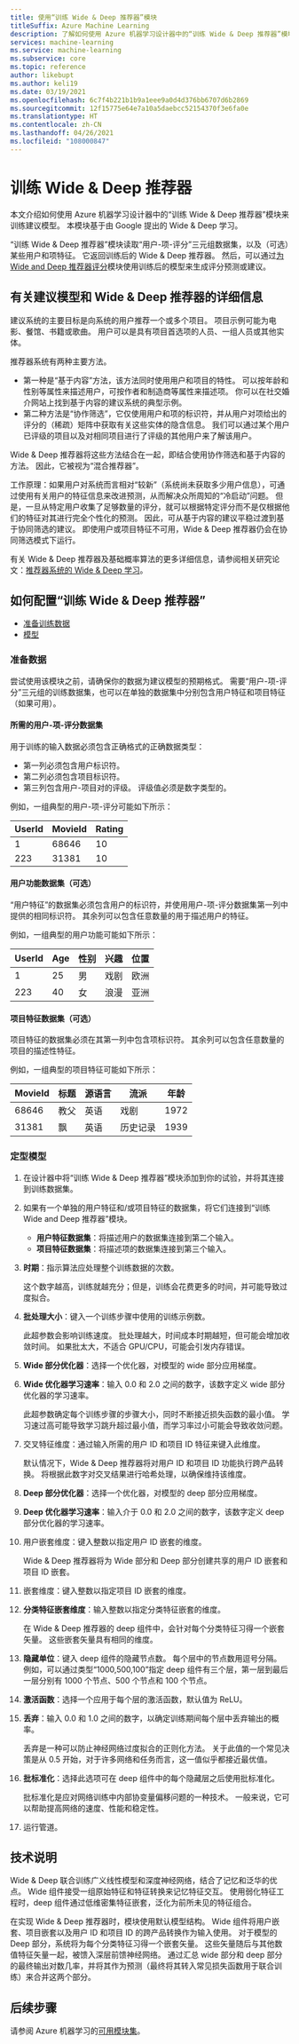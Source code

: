 ```yaml
---
title: 使用“训练 Wide & Deep 推荐器”模块
titleSuffix: Azure Machine Learning
description: 了解如何使用 Azure 机器学习设计器中的“训练 Wide & Deep 推荐器”模块来训练建议模型。
services: machine-learning
ms.service: machine-learning
ms.subservice: core
ms.topic: reference
author: likebupt
ms.author: keli19
ms.date: 03/19/2021
ms.openlocfilehash: 6c7f4b221b1b9a1eee9a0d4d376bb6707d6b2869
ms.sourcegitcommit: 12f15775e64e7a10a5daebcc52154370f3e6fa0e
ms.translationtype: HT
ms.contentlocale: zh-CN
ms.lasthandoff: 04/26/2021
ms.locfileid: "108000847"
---
```

# <a name="train-wide--deep-recommender"></a>训练 Wide & Deep 推荐器
本文介绍如何使用 Azure 机器学习设计器中的“训练 Wide & Deep 推荐器”模块来训练建议模型。 本模块基于由 Google 提出的 Wide & Deep 学习。

“训练 Wide & Deep 推荐器”模块读取“用户-项-评分”三元组数据集，以及（可选）某些用户和项特征。 它返回训练后的 Wide & Deep 推荐器。  然后，可以通过[为 Wide and Deep 推荐器评分](score-wide-and-deep-recommender.md)模块使用训练后的模型来生成评分预测或建议。  

<!-- Currently, **Train Wide & Deep Recommender** module supports both single node and distributed training. -->

## <a name="more-about-recommendation-models-and-the-wide--deep-recommender"></a>有关建议模型和 Wide & Deep 推荐器的详细信息  

建议系统的主要目标是向系统的用户推荐一个或多个项目。  项目示例可能为电影、餐馆、书籍或歌曲。 用户可以是具有项目首选项的人员、一组人员或其他实体。  

推荐器系统有两种主要方法。 

+ 第一种是“基于内容”方法，该方法同时使用用户和项目的特性。 可以按年龄和性别等属性来描述用户，可按作者和制造商等属性来描述项。 你可以在社交婚介网站上找到基于内容的建议系统的典型示例。 
+ 第二种方法是“协作筛选”，它仅使用用户和项的标识符，并从用户对项给出的评分的（稀疏）矩阵中获取有关这些实体的隐含信息。 我们可以通过某个用户已评级的项目以及对相同项目进行了评级的其他用户来了解该用户。  

Wide & Deep 推荐器将这些方法结合在一起，即结合使用协作筛选和基于内容的方法。 因此，它被视为“混合推荐器”。 

工作原理：如果用户对系统而言相对“较新”（系统尚未获取多少用户信息），可通过使用有关用户的特征信息来改进预测，从而解决众所周知的“冷启动”问题。 但是，一旦从特定用户收集了足够数量的评分，就可以根据特定评分而不是仅根据他们的特征对其进行完全个性化的预测。 因此，可从基于内容的建议平稳过渡到基于协同筛选的建议。 即使用户或项目特征不可用，Wide & Deep 推荐器仍会在协同筛选模式下运行。  

有关 Wide & Deep 推荐器及基础概率算法的更多详细信息，请参阅相关研究论文：[推荐器系统的 Wide & Deep 学习](https://arxiv.org/pdf/1606.07792.pdf)。  

## <a name="how-to-configure-train-wide--deep-recommender"></a>如何配置“训练 Wide & Deep 推荐器”  

+ [准备训练数据](#prepare-data)
+ [模型](#train-the-model)

### <a name="prepare-data"></a>准备数据

尝试使用该模块之前，请确保你的数据为建议模型的预期格式。 需要“用户-项-评分”三元组的训练数据集，也可以在单独的数据集中分别包含用户特征和项目特征（如果可用）。

#### <a name="required-dataset-of-user-item-ratings"></a>所需的用户-项-评分数据集

用于训练的输入数据必须包含正确格式的正确数据类型： 

+ 第一列必须包含用户标识符。
+ 第二列必须包含项目标识符。
+ 第三列包含用户-项目对的评级。 评级值必须是数字类型的。 

例如，一组典型的用户-项-评分可能如下所示：

|UserId|MovieId|Rating|
|------------|-------------|------------|
|1|68646|10|
|223|31381|10|

#### <a name="user-features-dataset-optional"></a>用户功能数据集（可选）

“用户特征”的数据集必须包含用户的标识符，并使用用户-项-评分数据集第一列中提供的相同标识符。 其余列可以包含任意数量的用于描述用户的特征。  

例如，一组典型的用户功能可能如下所示： 

|UserId|Age|性别|兴趣|位置|
|------------|--------------|-----------------------|---------------|------------|
|1|25|男| 戏剧    |欧洲|
|223|40|女|浪漫|亚洲|

#### <a name="item-features-dataset-optional"></a>项目特征数据集（可选）

项目特征的数据集必须在其第一列中包含项标识符。 其余列可以包含任意数量的项目的描述性特征。  

例如，一组典型的项目特征可能如下所示：  

|MovieId|标题|源语言|流派|年龄|
|-------------|-------------|-------------------|-----------|---------------|
|68646|教父|英语|戏剧|1972|
|31381|飘|英语|历史记录|1939|

### <a name="train-the-model"></a>定型模型

1.  在设计器中将“训练 Wide & Deep 推荐器”模块添加到你的试验，并将其连接到训练数据集。  
  
2. 如果有一个单独的用户特征和/或项目特征的数据集，将它们连接到“训练 Wide and Deep 推荐器”模块。  
  
    - **用户特征数据集**：将描述用户的数据集连接到第二个输入。
    - **项目特征数据集**：将描述项的数据集连接到第三个输入。  
    
3.  **时期**：指示算法应处理整个训练数据的次数。 

    这个数字越高，训练就越充分；但是，训练会花费更多的时间，并可能导致过度拟合。

4. **批处理大小**：键入一个训练步骤中使用的训练示例数。 

     此超参数会影响训练速度。 批处理越大，时间成本时期越短，但可能会增加收敛时间。 如果批太大，不适合 GPU/CPU，可能会引发内存错误。

5.  **Wide 部分优化器**：选择一个优化器，对模型的 wide 部分应用梯度。

6.  **Wide 优化器学习速率**：输入 0.0 和 2.0 之间的数字，该数字定义 wide 部分优化器的学习速率。

    此超参数确定每个训练步骤的步骤大小，同时不断接近损失函数的最小值。 学习速过高可能导致学习跳升超过最小值，而学习率过小可能会导致收敛问题。

7.  交叉特征维度：通过输入所需的用户 ID 和项目 ID 特征来键入此维度。 

    默认情况下，Wide & Deep 推荐器将对用户 ID 和项目 ID 功能执行跨产品转换。 将根据此数字对交叉结果进行哈希处理，以确保维持该维度。

8.  **Deep 部分优化器**：选择一个优化器，对模型的 deep 部分应用梯度。

9.  **Deep 优化器学习速率**：输入介于 0.0 和 2.0 之间的数字，该数字定义 deep 部分优化器的学习速率。

10.  用户嵌套维度：键入整数以指定用户 ID 嵌套的维度。

     Wide & Deep 推荐器将为 Wide 部分和 Deep 部分创建共享的用户 ID 嵌套和项目 ID 嵌套。

11.  嵌套维度：键入整数以指定项目 ID 嵌套的维度。

12.  **分类特征嵌套维度**：输入整数以指定分类特征嵌套的维度。

     在 Wide & Deep 推荐器的 deep 组件中，会针对每个分类特征习得一个嵌套矢量。 这些嵌套矢量具有相同的维度。

13.  **隐藏单位**：键入 deep 组件的隐藏节点数。 每个层中的节点数用逗号分隔。 例如，可以通过类型“1000,500,100”指定 deep 组件有三个层，第一层到最后一层分别有 1000 个节点、500 个节点和 100 个节点。

14.  **激活函数**：选择一个应用于每个层的激活函数，默认值为 ReLU。

15.  **丢弃**：输入 0.0 和 1.0 之间的数字，以确定训练期间每个层中丢弃输出的概率。

     丢弃是一种可以防止神经网络过度拟合的正则化方法。 关于此值的一个常见决策是从 0.5 开始，对于许多网络和任务而言，这一值似乎都接近最优值。

16.  **批标准化**：选择此选项可在 deep 组件中的每个隐藏层之后使用批标准化。

     批标准化是应对网络训练中内部协变量偏移问题的一种技术。 一般来说，它可以帮助提高网络的速度、性能和稳定性。 

17.  运行管道。


<!-- ## Distributed training

In distributed training the workload to train a model is split up and shared among multiple mini processors, called worker nodes. These worker nodes work in parallel to speed up model training. Currently the designer support distributed training for **Train Wide & Deep Recommender** module.

### How to enable distributed training

To enable distributed training for **Train Wide & Deep Recommender** module, you can set in **Run settings** in the right pane of the module. Only **[AML Compute cluster](https://docs.microsoft.com/azure/machine-learning/how-to-create-attach-compute-cluster?tabs=python)** is supported for distributed training.

1. Select the module and open the right panel. Expand the **Run settings** section.

    [![Screenshot showing how to set distributed training in run setting](./media/module/distributed-training-run-setting.png)](./media/module/distributed-training-run-setting.png#lightbox)

1. Make sure you have select AML compute for the compute target.

1. In **Resource layout** section, you need to set the following values:

    - **Node count**: Number of nodes in the compute target used for training. It should be **less than or equal to** the **Maximum number of nodes** your compute cluster. By default it is 1, which means single node job.

    - **Process count per node**: Number of processes triggered per node. It should be **less than or equal to** the **Processing Unit** of your compute. By default it is 1, which means single node job.

    You can check the **Maximum number of nodes** and **Processing Unit** of your compute by clicking the compute name into the compute detail page.

    [![Screenshot showing how to check compute cluster](./media/module/compute-cluster-node.png)](./media/module/compute-cluster-node.png#lightbox)

You can learn more about distributed training in Azure Machine Learning [here](https://docs.microsoft.com/azure/machine-learning/concept-distributed-training).


### Troubleshooting for distributed training

If you enable distributed training for this module, there will be driver logs for each process. `70_driver_log_0` is for master process. You can check driver logs for error details of each process under **Outputs+logs** tab in the right pane.

[![Screenshot showing driver log](./media/module/distributed-training-error-driver-log.png)](./media/module/distributed-training-error-driver-log.png#lightbox) 

If the module enabled distributed training fails without any `70_driver` logs, you can check `70_mpi_log` for error details.

The following example shows a common error that is **Process count per node** is larger than **Processing Unit** of the compute.

[![Screenshot showing mpi log](./media/module/distributed-training-error-mpi-log.png)](./media/module/distributed-training-error-mpi-log.png#lightbox)

## Results

After pipeline run is completed, to use the model for scoring, connect the [Train Wide and Deep Recommender](train-wide-and-deep-recommender.md) to [Score Wide and Deep Recommender](score-wide-and-deep-recommender.md), to predict values for new input examples.
 -->

##  <a name="technical-notes"></a>技术说明

Wide & Deep 联合训练广义线性模型和深度神经网络，结合了记忆和泛华的优点。 Wide 组件接受一组原始特征和特征转换来记忆特征交互。 使用弱化特征工程时，deep 组件通过低维密集特征嵌套，泛化为前所未见的特征组合。 

在实现 Wide & Deep 推荐器时，模块使用默认模型结构。 Wide 组件将用户嵌套、项目嵌套以及用户 ID 和项目 ID 的跨产品转换作为输入使用。 对于模型的 Deep 部分，系统将为每个分类特征习得一个嵌套矢量。 这些矢量随后与其他数值特征矢量一起，被馈入深层前馈神经网络。 通过汇总 wide 部分和 deep 部分的最终输出对数几率，并将其作为预测（最终将其转入常见损失函数用于联合训练）来合并这两个部分。


## <a name="next-steps"></a>后续步骤

请参阅 Azure 机器学习的[可用模块集](module-reference.md)。 
